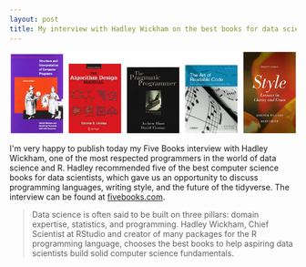 ```yaml
---
layout: post
title: My interview with Hadley Wickham on the best books for data scientists learning computer science
---
```


[![Hadley's book choices](https://raw.githubusercontent.com/edomt/edomt.github.io/master/images/hadley_books.png)](https://fivebooks.com/best-books/computer-science-data-science-hadley-wickham/)

I'm very happy to publish today my Five Books interview with Hadley Wickham, one of the most respected programmers in the world of data science and R. Hadley recommended five of the best computer science books for data scientists, which gave us an opportunity to discuss programming languages, writing style, and the future of the tidyverse. The interview can be found at [fivebooks.com](https://fivebooks.com/best-books/computer-science-data-science-hadley-wickham/).

> Data science is often said to be built on three pillars: domain expertise, statistics, and programming. Hadley Wickham, Chief Scientist at RStudio and creator of many packages for the R programming language, chooses the best books to help aspiring data scientists build solid computer science fundamentals.
